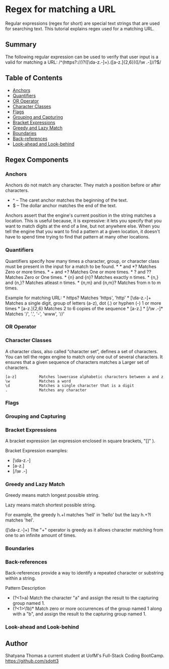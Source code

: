 # Regex for matching a URL

Regular expressions (regex for short) are special text strings that are used for searching text. This tutorial explains regex used for a matching URL.

## Summary

The following regular expression can be used to verify that user input is a valid for matching a URL: /^(https?:\/\/)?([\da-z\.-]+)\.([a-z\.]{2,6})([\/\w \.-]*)*\/?$/

## Table of Contents

- [Anchors](#anchors)
- [Quantifiers](#quantifiers)
- [OR Operator](#or-operator)
- [Character Classes](#character-classes)
- [Flags](#flags)
- [Grouping and Capturing](#grouping-and-capturing)
- [Bracket Expressions](#bracket-expressions)
- [Greedy and Lazy Match](#greedy-and-lazy-match)
- [Boundaries](#boundaries)
- [Back-references](#back-references)
- [Look-ahead and Look-behind](#look-ahead-and-look-behind)

## Regex Components

### Anchors
Anchors do not match any character. They match a position before or after characters.

* ^ – The caret anchor matches the beginning of the text.
* $ – The dollar anchor matches the end of the text.

Anchors assert that the engine's current position in the string matches a location. This is useful because, it is expressive: it lets you specify that you want to match digits at the end of a line, but not anywhere else. When you tell the engine that you want to find a pattern at a given location, it doesn't have to spend time trying to find that pattern at many other locations.

### Quantifiers
Quantifiers specify how many times a character, group, or character class must be present in the input for a match to be found.
    * * and *? Matches Zero or more times.
    * + and +? Matches One or more times.
    * ? and ?? Matches Zero or One times.
    * {n} and {n}? Matches exactly n times.
    * {n,} and {n,}? Matches atleast n times.
    * {n,m} and {n,m}? Matches from n to m times.

Example for matching URL:
    * https?          Matches 'https', 'http'
    * [\da-z\.-]+     Matches a single digit, group of letters (a-z), dot (.) or hyphen (-) 1 or more times
    * [a-z\.]{2,6}    Matches 2 to 6 copies of the sequence * [a-z\.]
    * [\/\w \.-]*     Matches '/', '.', '-', 'www', '//'

### OR Operator

### Character Classes
A character class, also called “character set”, defines a set of characters. You can tell the regex engine to match only one out of several characters. It ensures that a given sequence of characters matches a Larger set of characters. 

    [a-z]          Matches lowercase alphabetic characters between a and z
    \w             Matches a word
    \d             Matches a single character that is a digit
    .              Matches any character
### Flags

### Grouping and Capturing

### Bracket Expressions
A bracket expression (an expression enclosed in square brackets, "[]" ). 

Bracket Expression examples:
* [\da-z\.-]
* [a-z\.]
* [\/\w \.-]

### Greedy and Lazy Match
Greedy means match longest possible string.

Lazy means match shortest possible string.

For example, the greedy h.+l matches 'hell' in 'hello' but the lazy h.+?l matches 'hel'.

([\da-z\.-]+)       The "+" operator is greedy as it allows character matching from one to an infinite amount of times.

### Boundaries

### Back-references
Back-references provide a way to identify a repeated character or substring within a string. 

Pattern	Description
* (?<1>a)	Match the character "a" and assign the result to the capturing group named 1.
* (?<1>\1b)*	Match zero or more occurrences of the group named 1 along with a "b", and assign the result to the capturing group named 1.

### Look-ahead and Look-behind

## Author

Shatyana Thomas a current student at UofM's Full-Stack Coding BootCamp. https://github.com/sdott3 